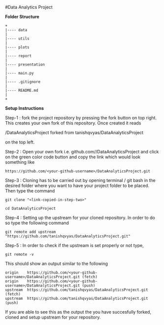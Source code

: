 #Data Analytics Project



**Folder Structure**

```
+
|---- data
|
|---- utils
|
|---- plots
|
|---- report
|
|---- presentation
|
|---- main.py
|
|---- .gitignore
|
|---- README.md
|
+

```

**Setup Instructions**

Step-1 : fork the project repository by pressing the fork button on top right. This creates your own fork of this repository. Once created it reads

<github-username>/DataAnalyticsProject
	forked from tanishqvyas/DataAnalyticsProject


on the top left.


Step-2 : Open your own fork i.e. github.com/<your-github-username>/DataAnalyticsProject and click on the green color code button and copy the link which would look something like

```
https://github.com/<your-github-username>/DataAnalyticsProject.git
```

Step-3 : Cloning has to be carried out by opening terminal / git bash in the desired folder where you want to have your project folder to be placed. Then type the command

```
git clone "<link-copied-in-step-two>"
```

```
cd DataAnalyticsProject
```


Step-4 : Setting up the upstream for your cloned repository. In order to do so type the following command

```
git remote add upstream "https://github.com/tanishqvyas/DataAnalyticsProject.git"
```

Step-5 : In order to check if the upstream is set properly or not type,

```
git remote -v
```

This should show an output similar to the following

```
origin    https://github.com/<your-github-username>/DataAnalyticsProject.git (fetch)
origin    https://github.com/<your-github-username>/DataAnalyticsProject.git (push)
upstream  https://github.com/tanishqvyas/DataAnalyticsProject.git (fetch)
upstream  https://github.com/tanishqvyas/DataAnalyticsProject.git (push)
```

If you are able to see this as the output the you have succesfully forked, cloned and setup upstream for your repository.

